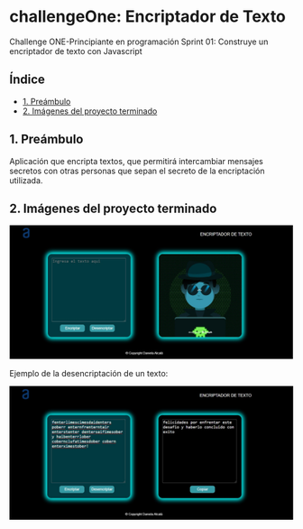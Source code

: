# challengeOne: Encriptador de Texto
Challenge ONE-Principiante en programación Sprint 01: Construye un encriptador de texto con Javascript
## Índice
* [1. Preámbulo](#1-preámbulo)
* [2. Imágenes del proyecto terminado](#6-imágenes-del-proyecto-terminado)

## 1. Preámbulo

Aplicación que encripta textos, que permitirá intercambiar mensajes secretos con otras personas que sepan el secreto de la encriptación utilizada.

## 2. Imágenes del proyecto terminado

  <img src="imagenes/appEncriptar.jpg" alt="encriptador">
  
  Ejemplo de la desencriptación de un texto:
  
  <img src="imagenes/appEncriptarTexto.jpg" alt="Desencriptando Texto">
